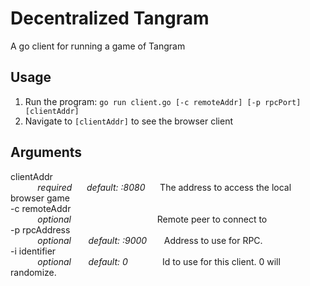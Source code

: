 # Decentralized Tangram
A go client for running a game of Tangram

## Usage
1. Run the program: `go run client.go [-c remoteAddr] [-p rpcPort] [clientAddr]`
1. Navigate to `[clientAddr]` to see the browser client
## Arguments
clientAddr  
&nbsp;&nbsp;&nbsp;&nbsp;&nbsp;&nbsp;&nbsp;&nbsp;&nbsp;&nbsp;&nbsp;*required*&nbsp;&nbsp;&nbsp;&nbsp;&nbsp;&nbsp;*default: :8080*&nbsp;&nbsp;&nbsp;&nbsp;&nbsp;&nbsp;The address to access the local browser game  
-c remoteAddr  
&nbsp;&nbsp;&nbsp;&nbsp;&nbsp;&nbsp;&nbsp;&nbsp;&nbsp;&nbsp;&nbsp;*optional*&nbsp;&nbsp;&nbsp;&nbsp;&nbsp;&nbsp;&nbsp;&nbsp;&nbsp;&nbsp;&nbsp;&nbsp;&nbsp;&nbsp;&nbsp;&nbsp;&nbsp;&nbsp;&nbsp;&nbsp;&nbsp;&nbsp;&nbsp;&nbsp;&nbsp;&nbsp;&nbsp;&nbsp;&nbsp;&nbsp;&nbsp;&nbsp;&nbsp;&nbsp;&nbsp;Remote peer to connect to  
-p rpcAddress  
&nbsp;&nbsp;&nbsp;&nbsp;&nbsp;&nbsp;&nbsp;&nbsp;&nbsp;&nbsp;&nbsp;*optional*&nbsp;&nbsp;&nbsp;&nbsp;&nbsp;&nbsp;&nbsp;*default: :9000*&nbsp;&nbsp;&nbsp;&nbsp;&nbsp;&nbsp;&nbsp;Address to use for RPC.  
-i identifier  
&nbsp;&nbsp;&nbsp;&nbsp;&nbsp;&nbsp;&nbsp;&nbsp;&nbsp;&nbsp;&nbsp;*optional*&nbsp;&nbsp;&nbsp;&nbsp;&nbsp;&nbsp;&nbsp;*default: 0*&nbsp;&nbsp;&nbsp;&nbsp;&nbsp;&nbsp;&nbsp;&nbsp;&nbsp;&nbsp;&nbsp;&nbsp;&nbsp;&nbsp;Id to use for this client. 0 will randomize.  

